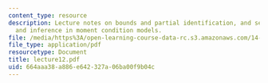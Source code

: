 ```yaml
---
content_type: resource
description: Lecture notes on bounds and partial identification, and set estimation
  and inference in moment condition models.
file: /media/https%3A/open-learning-course-data-rc.s3.amazonaws.com/14-385-nonlinear-econometric-analysis-fall-2007/664aaa38a886e642327a06ba00f9b04c_lecture12.pdf
file_type: application/pdf
resourcetype: Document
title: lecture12.pdf
uid: 664aaa38-a886-e642-327a-06ba00f9b04c
---
```

